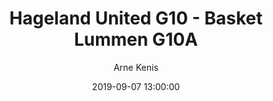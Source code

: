---
layout: album
title: Hageland United G10 - Basket Lummen G10A
description: Competitie wedstrijd tussen Hageland United G10 en Basket Lummen G10A.
date: 2019-09-07 13:00:00
cover: /albums/2019-09-07-Hageland-United-G10A-Basket-Lummen-G10A/thumbnails/IMG_2720.JPG
author: Arne Kenis
archived: true
pagination: 
  enabled: true
  images: true
  imageLayout: image
  itemsPerPage: 64
---